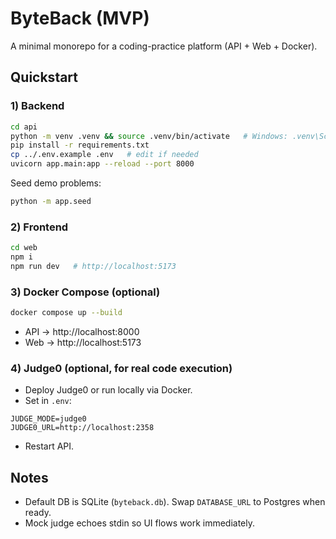# ByteBack (MVP)

A minimal monorepo for a coding-practice platform (API + Web + Docker).

## Quickstart

### 1) Backend
```bash
cd api
python -m venv .venv && source .venv/bin/activate   # Windows: .venv\Scripts\activate
pip install -r requirements.txt
cp ../.env.example .env   # edit if needed
uvicorn app.main:app --reload --port 8000
```
Seed demo problems:
```bash
python -m app.seed
```

### 2) Frontend
```bash
cd web
npm i
npm run dev   # http://localhost:5173
```

### 3) Docker Compose (optional)
```bash
docker compose up --build
```
- API → http://localhost:8000
- Web → http://localhost:5173

### 4) Judge0 (optional, for real code execution)
- Deploy Judge0 or run locally via Docker.
- Set in `.env`:
```
JUDGE_MODE=judge0
JUDGE0_URL=http://localhost:2358
```
- Restart API.

## Notes
- Default DB is SQLite (`byteback.db`). Swap `DATABASE_URL` to Postgres when ready.
- Mock judge echoes stdin so UI flows work immediately.
